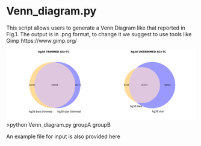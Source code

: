 <h1>Venn_diagram.py</h1>
<p align-text="justify">This script allows users to generate a Venn Diagram like that reported in Fig.1.
The output is in .png format, to change it we suggest to use tools like Gimp https://www.gimp.org/ </p>
<img src="./b.png" alt="Venn_Diagram">
<Usage:>
>python Venn_diagram.py groupA groupB

An example file for input is also provided here
